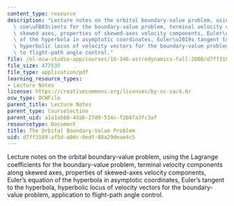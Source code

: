 ```yaml
---
content_type: resource
description: "Lecture notes on the orbital boundary-value problem, using the Lagrange\
  \ coe\uFB03cients for the boundary-value problem, terminal velocity components along\
  \ skewed axes, properties of skewed-axes velocity components, Euler\u2019s equation\
  \ of the hyperbola in asymptotic coordinates, Euler\u2019s tangent to the hyperbola,\
  \ hyperbolic locus of velocity vectors for the boundary-value problem, application\
  \ to flight-path angle control."
file: /ol-ocw-studio-app/courses/16-346-astrodynamics-fall-2008/d7ff3189af5da0dc0edf88a29deae4c5_lec_06.pdf
file_size: 477535
file_type: application/pdf
learning_resource_types:
- Lecture Notes
license: https://creativecommons.org/licenses/by-nc-sa/4.0/
ocw_type: OCWFile
parent_title: Lecture Notes
parent_type: CourseSection
parent_uid: a1a1abb8-4dab-27d9-534c-f2b87a3fc3af
resourcetype: Document
title: The Orbital Boundary-Value Problem
uid: d7ff3189-af5d-a0dc-0edf-88a29deae4c5
---
```

Lecture notes on the orbital boundary-value problem, using the Lagrange coeﬃcients for the boundary-value problem, terminal velocity components along skewed axes, properties of skewed-axes velocity components, Euler’s equation of the hyperbola in asymptotic coordinates, Euler’s tangent to the hyperbola, hyperbolic locus of velocity vectors for the boundary-value problem, application to flight-path angle control.